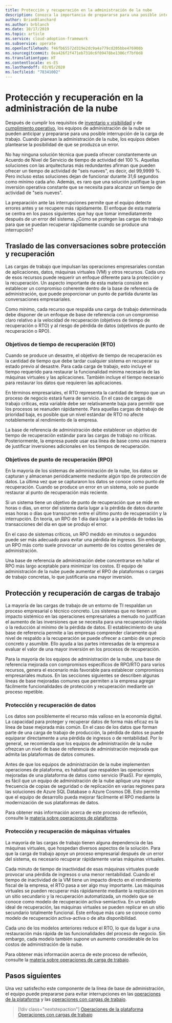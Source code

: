 ```yaml
---
title: Protección y recuperación en la administración de la nube
description: Conozca la importancia de prepararse para una posible interrupción de la carga de trabajo. Esta preparación permite que el equipo detecte los errores antes y se recupere más rápidamente.
author: BrianBlanchard
ms.author: brblanch
ms.date: 10/17/2019
ms.topic: article
ms.service: cloud-adoption-framework
ms.subservice: operate
ms.openlocfilehash: f46fb65572d319e2dc9a4a779cd205bbe476908b
ms.sourcegitcommit: 0ea426f2f471eb7310c6f09478be1306cf7bf0d8
ms.translationtype: HT
ms.contentlocale: es-ES
ms.lasthandoff: 03/05/2020
ms.locfileid: "78341002"
---
```

# <a name="protect-and-recover-in-cloud-management"></a>Protección y recuperación en la administración de la nube

Después de cumplir los requisitos de [inventario y visibilidad](./inventory.md) y de [cumplimiento operativo](./operational-compliance.md), los equipos de administración de la nube se pueden anticipar y prepararse para una posible interrupción de la carga de trabajo. Cuando planean la administración de la nube, los equipos deben plantearse la posibilidad de que se produzca un error.

No hay ninguna solución técnica que pueda ofrecer constantemente un Acuerdo de Nivel de Servicio de tiempo de actividad del 100 %. Aquellas soluciones con las arquitecturas más redundantes afirman que pueden ofrecer un tiempo de actividad de "seis nueves", es decir, del 99,9999 %. Pero incluso estas soluciones dejan de funcionar durante 31,6 segundos como mínimo cada año. Además, es raro que una solución justifique la gran inversión operativa constante que se necesita para alcanzar un tiempo de actividad de "seis nueves".

La preparación ante las interrupciones permite que el equipo detecte errores antes y se recupere más rápidamente. El enfoque de esta materia se centra en los pasos siguientes que hay que tomar inmediatamente después de un error del sistema. ¿Cómo se protegen las cargas de trabajo para que se puedan recuperar rápidamente cuando se produce una interrupción?

## <a name="translate-protection-and-recovery-conversations"></a>Traslado de las conversaciones sobre protección y recuperación

Las cargas de trabajo que impulsan las operaciones empresariales constan de aplicaciones, datos, máquinas virtuales (VM) y otros recursos. Cada uno de esos recursos puede requerir un enfoque diferente para la protección y la recuperación. Un aspecto importante de esta materia consiste en establecer un compromiso coherente dentro de la base de referencia de administración, que puede proporcionar un punto de partida durante las conversaciones empresariales.

Como mínimo, cada recurso que respalda una carga de trabajo determinada debe disponer de un enfoque de base de referencia con un compromiso claro relativo a la velocidad de recuperación (objetivos de tiempo de recuperación o RTO) y al riesgo de pérdida de datos (objetivos de punto de recuperación o RPO).

### <a name="recovery-time-objectives-rto"></a>Objetivos de tiempo de recuperación (RTO)

Cuando se produce un desastre, el objetivo de tiempo de recuperación es la cantidad de tiempo que debe tardar cualquier sistema en recuperar su estado previo al desastre. Para cada carga de trabajo, esto incluye el tiempo requerido para restaurar la funcionalidad mínima necesaria de las máquinas virtuales y las aplicaciones. También incluye el tiempo necesario para restaurar los datos que requieren las aplicaciones.

En términos empresariales, el RTO representa la cantidad de tiempo que un proceso de negocio estará fuera de servicio. En el caso de cargas de trabajo críticas, esta variable debe ser relativamente baja para permitir que los procesos se reanuden rápidamente. Para aquellas cargas de trabajo de prioridad baja, es posible que un nivel estándar de RTO no afecte notablemente al rendimiento de la empresa.

La base de referencia de administración debe establecer un objetivo de tiempo de recuperación estándar para las cargas de trabajo no críticas. Posteriormente, la empresa puede usar esa línea de base como una manera de justificar inversiones adicionales en los tiempos de recuperación.

### <a name="recovery-point-objectives-rpo"></a>Objetivos de punto de recuperación (RPO)

En la mayoría de los sistemas de administración de la nube, los datos se capturan y almacenan periódicamente mediante algún tipo de protección de datos. La última vez que se capturaron los datos se conoce como punto de recuperación. Cuando se produce un error en un sistema, solo se puede restaurar al punto de recuperación más reciente.

Si un sistema tiene un objetivo de punto de recuperación que se mide en horas o días, un error del sistema daría lugar a la pérdida de datos durante esas horas o días que transcurren entre el último punto de recuperación y la interrupción. En teoría, un RPO de 1 día dará lugar a la pérdida de todas las transacciones del día en que se produjo el error.

En el caso de sistemas críticos, un RPO medido en minutos o segundos puede ser más adecuado para evitar una pérdida de ingresos. Sin embargo, un RPO más corto suele provocar un aumento de los costos generales de administración.

Una base de referencia de administración debe concentrarse en hallar el RPO más largo aceptable para minimizar los costos. El equipo de administración de la nube puede aumentar el RPO de plataformas o cargas de trabajo concretas, lo que justificaría una mayor inversión.

## <a name="protect-and-recover-workloads"></a>Protección y recuperación de cargas de trabajo

La mayoría de las cargas de trabajo de un entorno de TI respaldan un proceso empresarial o técnico concreto. Los sistemas que no tienen un impacto sistémico en las operaciones empresariales a menudo no justifican el aumento de las inversiones que se necesita para una recuperación rápida o la reducción al mínimo de la pérdida de datos. El establecimiento de una base de referencia permite a las empresas comprender claramente qué nivel de respaldo a la recuperación se puede ofrecer a cambio de un precio concreto y asumible. Ello ayuda a las partes interesadas de la empresa a evaluar el valor de una mayor inversión en los procesos de recuperación.

Para la mayoría de los equipos de administración de la nube, una base de referencia mejorada con compromisos específicos de RPO/RTO para varios recursos, genera el escenario más favorable para establecer compromisos empresariales mutuos. En las secciones siguientes se describen algunas líneas de base mejoradas comunes que permiten a la empresa agregar fácilmente funcionalidades de protección y recuperación mediante un proceso repetible.

### <a name="protect-and-recover-data"></a>Protección y recuperación de datos

Los datos son posiblemente el recurso más valioso en la economía digital. La capacidad para proteger y recuperar datos de forma más eficaz es la línea de base mejorada más común. En el caso de los datos que forman parte de una carga de trabajo de producción, la pérdida de datos se puede equiparar directamente a una pérdida de ingresos o de rentabilidad. Por lo general, se recomienda que los equipos de administración de la nube ofrezcan un nivel de base de referencia de administración mejorada que admita las plataformas de datos comunes.

Antes de que los equipos de administración de la nube implementen operaciones de plataforma, es habitual que respalden las operaciones mejoradas de una plataforma de datos como servicio (PaaS). Por ejemplo, es fácil que un equipo de administración de la nube aplique una mayor frecuencia de copias de seguridad o de replicación en varias regiones para las soluciones de Azure SQL Database o Azure Cosmos DB. Esto permite que el equipo de desarrollo pueda mejorar fácilmente el RPO mediante la modernización de sus plataformas de datos.

Para obtener más información acerca de este proceso de reflexión, consulte la [materia sobre operaciones de plataforma](./platform.md).

### <a name="protect-and-recover-vms"></a>Protección y recuperación de máquinas virtuales

La mayoría de las cargas de trabajo tienen alguna dependencia de las máquinas virtuales, que hospedan diversos aspectos de la solución. Para que la carga de trabajo apoye un proceso empresarial después de un error del sistema, es necesario recuperar rápidamente varias máquinas virtuales.

Cada minuto de tiempo de inactividad de esas máquinas virtuales puede provocar una pérdida de ingresos o una menor rentabilidad. Cuando el tiempo de inactividad de la VM tiene un impacto directo en el rendimiento fiscal de la empresa, el RTO pasa a ser algo muy importante. Las máquinas virtuales se pueden recuperar más rápidamente mediante la replicación en un sitio secundario y la recuperación automatizada, un modelo que se conoce como modelo de recuperación activa-semiactiva. En un estado ideal de recuperación, las máquinas virtuales se pueden replicar en un sitio secundario totalmente funcional. Este enfoque más caro se conoce como modelo de recuperación activa-activa o de alta disponibilidad.

Cada uno de los modelos anteriores reduce el RTO, lo que da lugar a una restauración más rápida de las funcionalidades del proceso de negocio. Sin embargo, cada modelo también supone un aumento considerable de los costos de administración de la nube.

Para obtener más información acerca de este proceso de reflexión, consulte la [materia sobre operaciones de carga de trabajo](./workload.md).

## <a name="next-steps"></a>Pasos siguientes

Una vez satisfecho este componente de la línea de base de administración, el equipo puede prepararse para evitar interrupciones en las [operaciones de la plataforma](./platform.md) y las [operaciones con cargas de trabajo](./workload.md).

> [!div class="nextstepaction"]
> [Operaciones de la plataforma](./platform.md)
> [Operaciones con cargas de trabajo](./workload.md)
